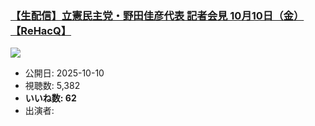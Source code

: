 ### [【生配信】立憲民主党・野田佳彦代表 記者会見 10月10日（金）【ReHacQ】](https://www.youtube.com/watch?v=5-8EXtVCm2U)
[![](https://img.youtube.com/vi/5-8EXtVCm2U/sddefault.jpg)](https://www.youtube.com/watch?v=5-8EXtVCm2U)
-   公開日: 2025-10-10
-   視聴数: 5,382
-   **いいね数: 62**
-   出演者: 
